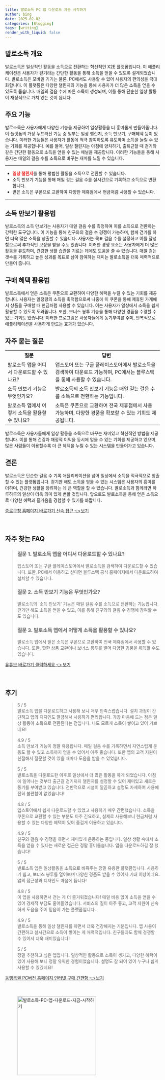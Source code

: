 ```yaml
---
title: 발로소득 PC 앱 다운로드 지금 시작하기
author: bing
date: 2025-02-02
categories: [Blogging]
tags: [writing]
render_with_liquid: false
---
```



<h2 id='발로소득 개요'>발로소득 개요</h2>

<p>발로소득은 일상적인 활동을 소득으로 전환하는 혁신적인 X2E 플랫폼입니다. 이 애플리케이션은 사용자가 걷기라는 간단한 활동을 통해 소득을 얻을 수 있도록 설계되었습니다. 발로소득은 모바일 기기는 물론, PC에서도 사용할 수 있어 사용자의 편의성을 극대화합니다. 이 플랫폼은 다양한 챌린지와 기능을 통해 사용자가 더 많은 소득을 얻을 수 있도록 돕습니다. 매일의 걸음 수에 따른 소득이 생성되며, 이를 통해 단순한 일상 활동이 재정적으로 가치 있는 것이 됩니다.</p>

<h2 id='주요 기능'>주요 기능</h2>

<p>발로소득은 사용자에게 다양한 기능을 제공하여 일상활동을 더 흥미롭게 만들어줍니다. 이 플랫폼의 가장 두드러진 기능 중 일부는 일상 챌린지, 소득 만보기, 구매혜택 등이 있습니다. 이러한 기능들은 사용자가 활동에 적극 참여하도록 유도하며 소득을 늘릴 수 있는 기회를 제공합니다. 예를 들어, 일상 챌린지는 아침에 양치하기, 출퇴근할 때 걷기와 같은 간단한 활동으로 소득을 얻을 수 있는 채널을 제공합니다. 이러한 기능들을 통해 사용자는 매일의 걸음 수를 소득으로 바꾸는 재미를 느낄 수 있습니다.</p>

<hr />

<ul>
    <li><b><span style="color: #ee2323;">일상 챌린지</span></b>를 통해 평범한 활동을 소득으로 전환할 수 있습니다.</li>
    <li>소득 만보기 기능을 통해 매일 걷는 걸음 수를 실시간으로 기록하고 소득으로 변환합니다.</li>
    <li>받은 소득은 쿠폰으로 교환하여 다양한 제휴점에서 현금처럼 사용할 수 있습니다.</li>
</ul>

<hr />

<h2 id='소득 만보기 활용법'>소득 만보기 활용법</h2>

<p>발로소득의 소득 만보기는 사용자가 매일 걸음 수를 측정하여 이를 소득으로 전환하는 강력한 도구입니다. 이 기능을 통해 친구와의 걸음 수 경쟁이 가능하며, 함께 걷기를 하면 더욱 많은 소득을 창출할 수 있습니다. 사용자는 목표 걸음 수를 설정하고 이를 달성함으로써 추가적인 보상을 받을 수도 있습니다. 이러한 경쟁 요소는 사용자에게 더 많은 활동을 유도하며, 건강한 생활 습관을 기르는 데에도 도움을 줄 수 있습니다. 매일 걷는 갯수를 기록하고 높은 성과를 목표로 삼아 참여하는 재미는 발로소득을 더욱 매력적으로 만들어 줍니다.</p>

<h2 id='구매 혜택 활용법'>구매 혜택 활용법</h2>

<p>발로소득에서 얻은 소득은 쿠폰으로 교환하여 다양한 혜택을 누릴 수 있는 기회를 제공합니다. 사용자는 일정량의 소득을 축적함으로써 나중에 이 쿠폰을 통해 제휴된 가게에서 상품을 구매할 때 현금처럼 사용할 수 있습니다. 이는 사용자가 일상에서 소득을 쉽게 활용할 수 있도록 도와줍니다. 또한, 보너스 봉투 기능을 통해 다양한 경품을 수령할 수 있는 기회도 있습니다. 이러한 프로그램은 사용자들에게 동기부여를 주며, 반복적으로 애플리케이션을 사용하게 만드는 효과가 있습니다.</p>

<h2 id='자주 묻는 질문'>자주 묻는 질문</h2>

<table>
    <tr>
        <td style="text-align: center; height: 17px;"><b>질문</b></td>
        <td style="text-align: center; height: 17px;"><b>답변</b></td>
    </tr>
    <tr>
        <td>발로소득 앱을 어디서 다운로드할 수 있나요?</td>
        <td>앱스토어 또는 구글 플레이스토어에서 발로소득을 검색하여 다운로드 가능하며, PC에서는 블루스택을 통해 사용할 수 있습니다.</td>
    </tr>
    <tr>
        <td>소득 만보기 기능은 무엇인가요?</td>
        <td>발로소득의 소득 만보기 기능은 매일 걷는 걸음 수를 소득으로 전환하는 기능입니다.</td>
    </tr>
    <tr>
        <td>발로소득 앱에서 어떻게 소득을 활용할 수 있나요?</td>
        <td>소득은 쿠폰으로 교환하여 전국 제휴점에서 사용 가능하며, 다양한 경품을 확보할 수 있는 기회도 제공됩니다.</td>
    </tr>
</table>

<p>발로소득은 사용자들에게 일상 활동을 소득으로 바꾸는 재미있고 혁신적인 방법을 제공합니다. 이를 통해 건강과 재정적 이익을 동시에 얻을 수 있는 기회를 제공하고 있으며, 많은 사람들이 이용할수록 더 큰 혜택을 누릴 수 있는 시스템을 만들어가고 있습니다.</p>

<h2 id='결론'>결론</h2>

<p>발로소득은 단순한 걸음 수 기록 애플리케이션을 넘어 일상에서 소득을 적극적으로 창출할 수 있는 플랫폼입니다. 걷기만 해도 소득을 얻을 수 있는 시스템은 사용자의 흥미를 더하며, 건강한 생활을 장려하는 데 큰 역할을 할 수 있습니다. 발로소득과 함께라면 하루하루의 일상이 더욱 의미 있게 변할 것입니다. 앞으로도 발로소득을 통해 얻은 소득으로 다양한 혜택과 즐거움을 경험할 수 있기를 바랍니다.</p>


<p><a class="click-button" title="종로구청 홈페이지 바로가기 신속 접근" href="https://purplelist.github.io/posts/%EC%A2%85%EB%A1%9C%EA%B5%AC%EC%B2%AD-%ED%99%88%ED%8E%98%EC%9D%B4%EC%A7%80-%EB%B0%94%EB%A1%9C%EA%B0%80%EA%B8%B0-%EC%8B%A0%EC%86%8D-%EC%A0%91%EA%B7%BC/" rel="dofollow">종로구청 홈페이지 바로가기 신속 접근 👈 보기</a></p><br>
<h2 id='자주_찾는_FAQ'>자주 찾는 FAQ</h2>
<div itemscope="" itemtype="https://schema.org/FAQPage"> 
<blockquote> 
<div itemscope="" itemprop="mainEntity" itemtype="https://schema.org/Question"> 
<h3 itemprop="name">질문 1. 발로소득 앱을 어디서 다운로드할 수 있나요?</h3> 
<div itemscope="" itemprop="acceptedAnswer" itemtype="https://schema.org/Answer"> 
<span itemprop="text"> 
<p>앱스토어 또는 구글 플레이스토어에서 발로소득을 검색하여 다운로드할 수 있습니다. 또한, PC에서 이용하고 싶다면 블루스택 공식 홈페이지에서 다운로드하여 설치할 수 있습니다.</p> 
</span> 
</div> 
</div> 
<div itemscope="" itemprop="mainEntity" itemtype="https://schema.org/Question"> 
<h3 itemprop="name">질문 2. 소득 만보기 기능은 무엇인가요?</h3> 
<div itemscope="" itemprop="acceptedAnswer" itemtype="https://schema.org/Answer"> 
<span itemprop="text"> 
<p>발로소득의 '소득 만보기' 기능은 매일 걸음 수를 소득으로 전환하는 기능입니다. 걷기만 해도 소득을 얻을 수 있고, 이를 통해 친구와의 걸음 수 경쟁에 참여할 수도 있습니다.</p> 
</span> 
</div> 
</div> 
<div itemscope="" itemprop="mainEntity" itemtype="https://schema.org/Question"> 
<h3 itemprop="name">질문 3. 발로소득 앱에서 어떻게 소득을 활용할 수 있나요?</h3> 
<div itemscope="" itemprop="acceptedAnswer" itemtype="https://schema.org/Answer"> 
<span itemprop="text"> 
<p>발로소득 앱에서 얻은 소득은 쿠폰으로 교환하여 전국 제휴점에서 사용할 수 있습니다. 또한, 핫한 상품 교환이나 보너스 봉투를 열어 다양한 경품을 획득할 수도 있습니다.</p> 
</span> 
</div> 
</div> 
</blockquote> 
</div>
<p><a class="click-button" title="유튜브 바로가기 클릭하세요" href="https://purplelist.github.io/posts/%EC%9C%A0%ED%8A%9C%EB%B8%8C-%EB%B0%94%EB%A1%9C%EA%B0%80%EA%B8%B0-%ED%81%B4%EB%A6%AD%ED%95%98%EC%84%B8%EC%9A%94/" rel="dofollow">유튜브 바로가기 클릭하세요 👈 보기</a></p><br>
<h2 id='후기'>후기</h2>
<div itemscope itemtype="https://schema.org/Product">
  <blockquote>
  <div itemprop="review" itemscope itemtype="https://schema.org/Review">
      <div itemprop="reviewRating" itemscope itemtype="https://schema.org/Rating"> <span itemprop="ratingValue">5</span> / <span itemprop="bestRating">5</span> </div>
      <span itemprop="reviewBody">발로소득 앱을 다운로드하고 사용해 보니 매우 만족스럽습니다. 설치 과정이 간단하고 앱의 디자인도 깔끔해서 사용하기 편리합니다. 가장 마음에 드는 점은 일상 활동이 소득으로 전환된다는 점입니다. 나도 모르게 소득이 쌓이고 있어 기쁘네요!</span>
  </div>
  <br>
  <div itemprop="review" itemscope itemtype="https://schema.org/Review">
      <div itemprop="reviewRating" itemscope itemtype="https://schema.org/Rating"> <span itemprop="ratingValue">4.9</span> / <span itemprop="bestRating">5</span> </div>
      <span itemprop="reviewBody">소득 만보기 기능이 정말 유용합니다. 매일 걸음 수를 기록하면서 자연스럽게 운동도 할 수 있고 소득까지 얻을 수 있어서 아주 좋습니다. 또한 앱의 고객 지원이 친절해서 질문할 것이 있을 때마다 도움을 받을 수 있었습니다.</span>
  </div>
  <br>
  <div itemprop="review" itemscope itemtype="https://schema.org/Review">
      <div itemprop="reviewRating" itemscope itemtype="https://schema.org/Rating"> <span itemprop="ratingValue">5</span> / <span itemprop="bestRating">5</span> </div>
      <span itemprop="reviewBody">발로소득을 다운로드한 이후로 일상에서 더 많은 활동을 하게 되었습니다. 아침에 일어나는 것부터 출근길 걷기까지 챌린지를 설정할 수 있어 재미있고 새로운 동기를 부여받고 있습니다. 전반적으로 시설이 깔끔하고 설명도 자세하여 사용에 전혀 불편함이 없었습니다!</span>
  </div>
  <br>
  <div itemprop="review" itemscope itemtype="https://schema.org/Review">
      <div itemprop="reviewRating" itemscope itemtype="https://schema.org/Rating"> <span itemprop="ratingValue">4.8</span> / <span itemprop="bestRating">5</span> </div>
      <span itemprop="reviewBody">앱스토어에서 쉽게 다운로드할 수 있었고 사용하기 매우 간편했습니다. 소득을 쿠폰으로 교환할 수 있는 부분도 아주 긴요하고, 실제로 사용해보니 현금처럼 사용할 수 있는 다양한 혜택이 있어 즐겁게 이용하고 있습니다.</span>
  </div>
  <br>
  <div itemprop="review" itemscope itemtype="https://schema.org/Review">
      <div itemprop="reviewRating" itemscope itemtype="https://schema.org/Rating"> <span itemprop="ratingValue">4.9</span> / <span itemprop="bestRating">5</span> </div>
      <span itemprop="reviewBody">친구와 걸음 수 경쟁을 하면서 재미있게 운동하는 중입니다. 일상 생활 속에서 소득을 얻을 수 있다는 새로운 접근은 정말 흥미롭습니다. 앱을 다운로드하길 잘 했습니다!</span>
  </div>
  <br>
  <div itemprop="review" itemscope itemtype="https://schema.org/Review">
      <div itemprop="reviewRating" itemscope itemtype="https://schema.org/Rating"> <span itemprop="ratingValue">5</span> / <span itemprop="bestRating">5</span> </div>
      <span itemprop="reviewBody">발로소득 앱은 일상활동을 소득으로 바꿔주는 정말 유용한 플랫폼입니다. 사용하기 쉽고, 보너스 봉투를 열어보며 다양한 경품도 받을 수 있어서 기대 이상이네요. 앱의 접근성과 디자인도 마음에 듭니다!</span>
  </div>
  <br>
  <div itemprop="review" itemscope itemtype="https://schema.org/Review">
      <div itemprop="reviewRating" itemscope itemtype="https://schema.org/Rating"> <span itemprop="ratingValue">4.8</span> / <span itemprop="bestRating">5</span> </div>
      <span itemprop="reviewBody">이 앱을 사용하면서 걷는 게 더 즐거워졌습니다! 매일 비용 없이 소득을 얻을 수 있어 경제적 부담도 줄어들었습니다. 서비스의 질이 아주 좋고, 고객 지원이 신속하게 도움을 주어 믿음이 가는 플랫폼입니다.</span>
  </div>
  <br>
  <div itemprop="review" itemscope itemtype="https://schema.org/Review">
      <div itemprop="reviewRating" itemscope itemtype="https://schema.org/Rating"> <span itemprop="ratingValue">4.9</span> / <span itemprop="bestRating">5</span> </div>
      <span itemprop="reviewBody">발로소득을 통해 일상 챌린지를 하면서 더욱 건강해지는 기분입니다. 앱 사용이 간편하고 실시간으로 소득이 쌓이는 게 매력적입니다. 친구들과도 함께 경쟁할 수 있어서 더욱 재미있습니다!</span>
  </div>
  <br>
  <div itemprop="review" itemscope itemtype="https://schema.org/Review">
      <div itemprop="reviewRating" itemscope itemtype="https://schema.org/Rating"> <span itemprop="ratingValue">5</span> / <span itemprop="bestRating">5</span> </div>
      <span itemprop="reviewBody">정말 추천하고 싶은 앱입니다. 일상적인 활동으로 소득이 생기고, 다양한 혜택이 있어 사용해 보니 정말 유익한 경험이었습니다. 설명도 잘 되어 있어 누구나 쉽게 사용할 수 있겠네요!</span>
  </div>
  </blockquote>
</div>
<p><a class="click-button" title="동행복권 PC버전 홈페이지 인터넷 구매 간편함" href="https://purplelist.github.io/posts/%EB%8F%99%ED%96%89%EB%B3%B5%EA%B6%8C-PC%EB%B2%84%EC%A0%84-%ED%99%88%ED%8E%98%EC%9D%B4%EC%A7%80-%EC%9D%B8%ED%84%B0%EB%84%B7-%EA%B5%AC%EB%A7%A4-%EA%B0%84%ED%8E%B8%ED%95%A8/" rel="dofollow">동행복권 PC버전 홈페이지 인터넷 구매 간편함 👈 보기</a></p><br>
<figure class="image"><img src="https://purplelist.github.io/assets/img/thumbnail/발로소득-PC-앱-다운로드-지금-시작하기.webp" alt="발로소득-PC-앱-다운로드-지금-시작하기" width="256" height="256"></figure>